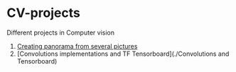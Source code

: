 # CV-projects
Different projects in Computer vision

1. [Creating panorama from several pictures](./Panorama.ipynb)
2. [Convolutions implementations and TF Tensorboard](./Convolutions and Tensorboard)
